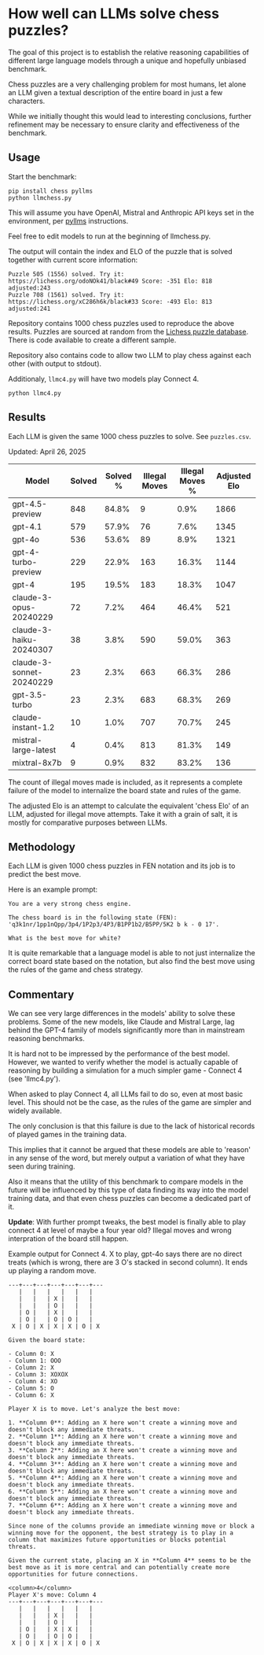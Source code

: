 # How well can LLMs solve chess puzzles?

The goal of this project is to establish the relative reasoning capabilities of different large language models through a unique and hopefully unbiased benchmark.

Chess puzzles are a very challenging problem for most humans, let alone an LLM given a textual description of the entire board in just a few characters.

While we initially thought this would lead to interesting conclusions, further refinement may be necessary to ensure clarity and effectiveness of the benchmark.

## Usage

Start the benchmark:
```
pip install chess pyllms
python llmchess.py
```

This will assume you have OpenAI, Mistral and Anthropic API keys set in the environment, per [pyllms](https://github.com/kagisearch/pyllms) instructions.

Feel free to edit models to run at the beginning of llmchess.py.

The output will contain the index and ELO of the puzzle that is solved together with current score information:
```
Puzzle 505 (1556) solved. Try it: https://lichess.org/odoNOk41/black#49 Score: -351 Elo: 818 adjusted:243
Puzzle 708 (1561) solved. Try it: https://lichess.org/xC286h6k/black#33 Score: -493 Elo: 813 adjusted:241
```

Repository contains 1000 chess puzzles used to reproduce the above results. Puzzles are sourced at random from the [Lichess puzzle database](https://database.lichess.org/#puzzles). There is code available to create a different sample.

Repository also contains code to allow two LLM to play chess against each other (with output to stdout).

Additionaly, `llmc4.py` will have two models play Connect 4.

```
python llmc4.py
```



## Results

Each LLM is given the same 1000 chess puzzles to solve. See `puzzles.csv`. 

Updated: April 26, 2025

| Model                     | Solved | Solved % | Illegal Moves | Illegal Moves % | Adjusted Elo |
|---------------------------|--------|----------|---------------|-----------------|--------------|
| gpt-4.5-preview           | 848    | 84.8%    | 9             | 0.9%            | 1866         |
| gpt-4.1                   | 579    | 57.9%    | 76            | 7.6%            | 1345         |
| gpt-4o                    | 536    | 53.6%    | 89            | 8.9%            | 1321         |
| gpt-4-turbo-preview       | 229    | 22.9%    | 163           | 16.3%           | 1144         |
| gpt-4                     | 195    | 19.5%    | 183           | 18.3%           | 1047         |
| claude-3-opus-20240229    | 72     | 7.2%     | 464           | 46.4%           | 521          |
| claude-3-haiku-20240307   | 38     | 3.8%     | 590           | 59.0%           | 363          |
| claude-3-sonnet-20240229  | 23     | 2.3%     | 663           | 66.3%           | 286          |
| gpt-3.5-turbo             | 23     | 2.3%     | 683           | 68.3%           | 269          |
| claude-instant-1.2        | 10     | 1.0%     | 707           | 70.7%           | 245          |
| mistral-large-latest      | 4      | 0.4%     | 813           | 81.3%           | 149          |
| mixtral-8x7b              | 9      | 0.9%     | 832           | 83.2%           | 136          |


The count of illegal moves made is included, as it represents a complete failure of the model to internalize the board state and rules of the game. 

The adjusted Elo is an attempt to calculate the equivalent 'chess Elo' of an LLM, adjusted for illegal move attempts. Take it with a grain of salt, it is mostly for comparative purposes between LLMs.

## Methodology

Each LLM is given 1000 chess puzzles in FEN notation and its job is to predict the best  move.

Here is an example prompt:

```
You are a very strong chess engine.

The chess board is in the following state (FEN): 'q3k1nr/1pp1nQpp/3p4/1P2p3/4P3/B1PP1b2/B5PP/5K2 b k - 0 17'. 

What is the best move for white?
```

It is quite remarkable that a language model is able to not just internalize the correct board state based on the notation, but also find the best move using the rules of the game and chess strategy.

## Commentary

We can see very large differences in the models' ability to solve these problems. Some of the new models, like Claude and Mistral Large, lag behind the GPT-4 family of models significantly more than in mainstream reasoning benchmarks.

It is hard not to be impressed by the performance of the best model. However, we wanted to verify whether the model is actually capable of reasoning by building a simulation for a much simpler game - Connect 4 (see 'llmc4.py').

When asked to play Connect 4, all LLMs fail to do so, even at most basic level. This should not be the case, as the rules of the game are simpler and widely available.

The only conclusion is that this failure is due to the lack of historical records of played games in the training data.

This implies that it cannot be argued that these models are able to 'reason' in any sense of the word, but merely output a variation of what they have seen during training. 

Also it means that the utility of this benchmark to compare models in the future will be influenced by this type of data finding its way into the model training data, and that even chess puzzles can become a dedicated part of it. 

**Update**: With further prompt tweaks, the best model is finally able to play connect 4 at level of maybe a four year old? Illegal moves and wrong interpration of the board still happen.

Example output for Connect 4. X to play, gpt-4o says there are no direct treats (which is wrong, there are 3 O's stacked in second column). It ends up playing a random move.
```
---+---+---+---+---+---+---
   |   |   |   |   |   |   
   |   |   | X |   |   |   
   |   |   | O |   |   |   
   | O |   | X |   |   |   
   | O |   | O | O |   |   
 X | O | X | X | X | O | X 

Given the board state:

- Column 0: X
- Column 1: OOO
- Column 2: X
- Column 3: XOXOX
- Column 4: XO
- Column 5: O
- Column 6: X

Player X is to move. Let's analyze the best move:

1. **Column 0**: Adding an X here won't create a winning move and doesn't block any immediate threats.
2. **Column 1**: Adding an X here won't create a winning move and doesn't block any immediate threats.
3. **Column 2**: Adding an X here won't create a winning move and doesn't block any immediate threats.
4. **Column 3**: Adding an X here won't create a winning move and doesn't block any immediate threats.
5. **Column 4**: Adding an X here won't create a winning move and doesn't block any immediate threats.
6. **Column 5**: Adding an X here won't create a winning move and doesn't block any immediate threats.
7. **Column 6**: Adding an X here won't create a winning move and doesn't block any immediate threats.

Since none of the columns provide an immediate winning move or block a winning move for the opponent, the best strategy is to play in a column that maximizes future opportunities or blocks potential threats.

Given the current state, placing an X in **Column 4** seems to be the best move as it is more central and can potentially create more opportunities for future connections.

<column>4</column>
Player X's move: Column 4
---+---+---+---+---+---+---
   |   |   |   |   |   |   
   |   |   | X |   |   |   
   |   |   | O |   |   |   
   | O |   | X | X |   |   
   | O |   | O | O |   |   
 X | O | X | X | X | O | X 


```

